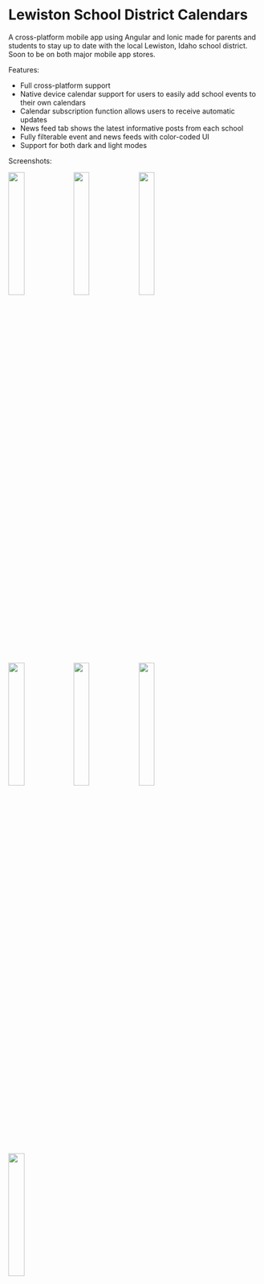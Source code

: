 # Lewiston School District Calendars
A cross-platform mobile app using Angular and Ionic made for parents and students to stay up to date with the local Lewiston, Idaho school district. Soon to be on both major mobile app stores.

Features:

- Full cross-platform support
- Native device calendar support for users to easily add school events to their own calendars
- Calendar subscription function allows users to receive automatic updates
- News feed tab shows the latest informative posts from each school
- Fully filterable event and news feeds with color-coded UI
- Support for both dark and light modes

Screenshots:

<div display="flex">
  <img src="https://isoptera.lcsc.edu/~cmkauffman/media/LewistonSchools/1.png" width="25%">
  <img src="https://isoptera.lcsc.edu/~cmkauffman/media/LewistonSchools/2.png" width="25%">
  <img src="https://isoptera.lcsc.edu/~cmkauffman/media/LewistonSchools/3.png" width="25%">
  <img src="https://isoptera.lcsc.edu/~cmkauffman/media/LewistonSchools/4.png" width="25%">
  <img src="https://isoptera.lcsc.edu/~cmkauffman/media/LewistonSchools/5.png" width="25%">
  <img src="https://isoptera.lcsc.edu/~cmkauffman/media/LewistonSchools/6.png" width="25%">
  <img src="https://isoptera.lcsc.edu/~cmkauffman/media/LewistonSchools/7.png" width="25%">
 </div>
